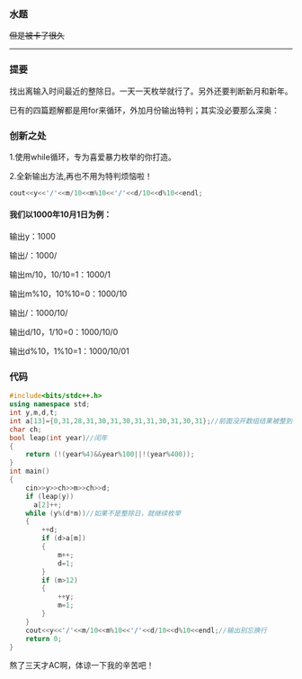 ### 水题
~~但是被卡了很久~~

------------
### 提要
找出离输入时间最近的整除日。一天一天枚举就行了。另外还要判断新月和新年。

已有的四篇题解都是用for来循环，外加月份输出特判；其实没必要那么深奥：
### 创新之处
1.使用while循环，专为喜爱暴力枚举的你打造。

2.全新输出方法,再也不用为特判烦恼啦！ 
```cpp
cout<<y<<'/'<<m/10<<m%10<<'/'<<d/10<<d%10<<endl;
```
#### 我们以1000年10月1日为例：

输出y：1000

输出/：1000/

输出m/10，10/10=1：1000/1

输出m%10，10%10=0：1000/10

输出/：1000/10/

输出d/10，1/10=0：1000/10/0

输出d%10，1%10=1：1000/10/01

### 代码
```cpp
#include<bits/stdc++.h>
using namespace std;
int y,m,d,t;
int a[13]={0,31,28,31,30,31,30,31,31,30,31,30,31};//前面没开数组结果被整到怀疑人生，在此提醒各位，数组还是要开的。
char ch;
bool leap(int year)//闰年
{
	return (!(year%4)&&year%100||!(year%400));
}
int main()
{
	cin>>y>>ch>>m>>ch>>d;
	if (leap(y))
	  a[2]++;
	while (y%(d*m))//如果不是整除日，就继续枚举
	{
		++d;
		if (d>a[m])
		{
			m++;
			d=1;
		}
		if (m>12)
		{
			++y;
			m=1;
		}	
    }
    cout<<y<<'/'<<m/10<<m%10<<'/'<<d/10<<d%10<<endl;//输出别忘换行
	return 0;
}
```
熬了三天才AC啊，体谅一下我的辛苦吧！